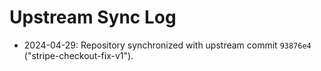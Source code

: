 # Upstream Sync Log

- 2024-04-29: Repository synchronized with upstream commit `93876e4` ("stripe-checkout-fix-v1").
